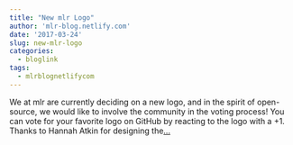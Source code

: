 ```yaml
---
title: "New mlr Logo"
author: 'mlr-blog.netlify.com'
date: '2017-03-24'
slug: new-mlr-logo
categories:
  - bloglink
tags:
  - mlrblognetlifycom
---
```


We at mlr are currently deciding on a new logo, and in the spirit of open-source, we would like to involve the community in the voting process! You can vote for your favorite logo on GitHub by reacting to the logo with a +1. Thanks to Hannah Atkin for designing the[... <i class="fas fa-external-link-alt"></i>](https://mlr-blog.netlify.com/post/2017-03-23-new-mlr-logo/)

